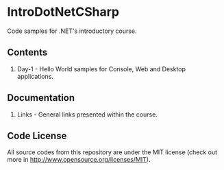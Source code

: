 IntroDotNetCSharp
=================

Code samples for .NET's introductory course.

## Contents

1. Day-1 - Hello World samples for Console, Web and Desktop applications.

## Documentation

1. Links - General links presented within the course.

## Code License

All source codes from this repository are under the MIT license (check out more in http://www.opensource.org/licenses/MIT).
